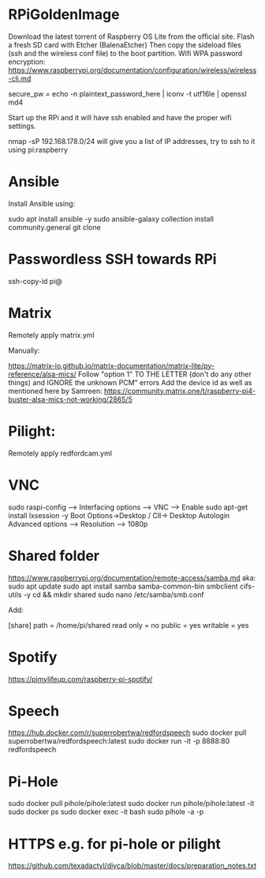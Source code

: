 # RPiGoldenImage

Download the latest torrent of Raspberry OS Lite from the official site.
Flash a fresh SD card with Etcher (BalenaEtcher)
Then copy the sideload files (ssh and the wireless conf file) to the boot partition. Wifi WPA password encryption: 
https://www.raspberrypi.org/documentation/configuration/wireless/wireless-cli.md

secure_pw = echo -n plaintext_password_here | iconv -t utf16le | openssl md4

Start up the RPi and it will have ssh enabled and have the proper wifi settings.

nmap -sP 192.168.178.0/24 will give you a list of IP addresses, try to ssh to it using pi:raspberry

# Ansible
Install Ansible using:

sudo apt install ansible -y
sudo ansible-galaxy collection install community.general
git clone <redford-ansible>

# Passwordless SSH towards RPi
ssh-copy-id pi@<ip address>

# Matrix
Remotely apply matrix.yml

Manually:

https://matrix-io.github.io/matrix-documentation/matrix-lite/py-reference/alsa-mics/
Follow "option 1" TO THE LETTER (don't do any other things) and IGNORE the unknown PCM" errors
Add the device id as well as mentioned here by Samreen: https://community.matrix.one/t/raspberry-pi4-buster-alsa-mics-not-working/2865/5

# Pilight:
Remotely apply redfordcam.yml



# VNC
sudo raspi-config --> Interfacing options --> VNC --> Enable
sudo apt-get install lxsession -y
Boot Options->Desktop / ClI-> Desktop Autologin
Advanced options --> Resolution --> 1080p

# Shared folder
https://www.raspberrypi.org/documentation/remote-access/samba.md
aka:
sudo apt update
sudo apt install samba samba-common-bin smbclient cifs-utils -y
cd && mkdir shared
sudo nano /etc/samba/smb.conf

Add:

[share]
    path = /home/pi/shared
    read only = no
    public = yes
    writable = yes

# Spotify
https://pimylifeup.com/raspberry-pi-spotify/

# Speech 
https://hub.docker.com/r/superrobertwa/redfordspeech
sudo docker pull superrobertwa/redfordspeech:latest
sudo docker run -it -p 8888:80 redfordspeech

# Pi-Hole

sudo docker pull pihole/pihole:latest
sudo docker run pihole/pihole:latest -it
sudo docker ps
sudo docker exec -it <container id> bash
sudo pihole -a -p

# HTTPS e.g. for pi-hole or pilight
https://github.com/texadactyl/diyca/blob/master/docs/preparation_notes.txt


